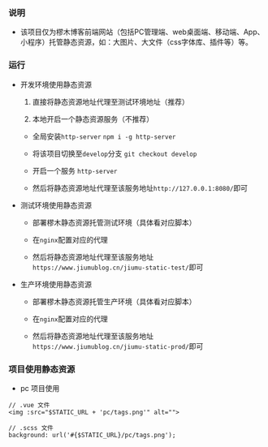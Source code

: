 ### 说明

- 该项目仅为樛木博客前端网站（包括PC管理端、web桌面端、移动端、App、小程序）托管静态资源，如：大图片、大文件（css字体库、插件等）等。

### 运行

- 开发环境使用静态资源

  1. 直接将静态资源地址代理至测试环境地址（推荐）

  2. 本地开启一个静态资源服务（不推荐）

    + 全局安装`http-server`  `npm i -g http-server`

    + 将该项目切换至`develop`分支  `git checkout develop`

    + 开启一个服务  `http-server`

    + 然后将静态资源地址代理至该服务地址`http://127.0.0.1:8080/`即可


- 测试环境使用静态资源

  + 部署樛木静态资源托管测试环境（具体看对应脚本）

  + 在`nginx`配置对应的代理

  + 然后将静态资源地址代理至该服务地址`https://www.jiumublog.cn/jiumu-static-test/`即可

- 生产环境使用静态资源

  + 部署樛木静态资源托管生产环境（具体看对应脚本）

  + 在`nginx`配置对应的代理

  + 然后将静态资源地址代理至该服务地址`https://www.jiumublog.cn/jiumu-static-prod/`即可


### 项目使用静态资源

- pc 项目使用
```
// .vue 文件
<img :src="$STATIC_URL + 'pc/tags.png'" alt=""> 

// .scss 文件
background: url('#{$STATIC_URL}/pc/tags.png');
```
